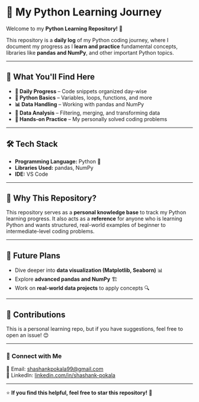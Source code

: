 # 🚀 My Python Learning Journey  

Welcome to my **Python Learning Repository!** 📌  

This repository is a **daily log** of my Python coding journey, where I document my progress as I **learn and practice** fundamental concepts, libraries like **pandas and NumPy**, and other important Python topics.  

---

## 📖 What You'll Find Here  

- **📅 Daily Progress** – Code snippets organized day-wise  
- **📌 Python Basics** – Variables, loops, functions, and more  
- **📊 Data Handling** – Working with pandas and NumPy  
- **🔢 Data Analysis** – Filtering, merging, and transforming data  
- **📂 Hands-on Practice** – My personally solved coding problems  

---

## 🛠 Tech Stack  

- **Programming Language:** Python 🐍  
- **Libraries Used:** pandas, NumPy  
- **IDE:** VS Code  

---

## 📜 Why This Repository?  

This repository serves as a **personal knowledge base** to track my Python learning progress. It also acts as a **reference** for anyone who is learning Python and wants structured, real-world examples of beginner to intermediate-level coding problems.  

---

## 🚀 Future Plans  

- Dive deeper into **data visualization (Matplotlib, Seaborn)** 📊  
- Explore **advanced pandas and NumPy** 🏗️  
- Work on **real-world data projects** to apply concepts 🔍  

---

## 🤝 Contributions  

This is a personal learning repo, but if you have suggestions, feel free to open an issue! 😊  

---

### 🔗 **Connect with Me**  
📧 Email: [shashankpokala99@gmail.com](mailto:shashankpokala99@gmail.com)  
🔗 LinkedIn: [linkedin.com/in/shashank-pokala](https://www.linkedin.com/in/shashank-pokala/)  

---

⭐ **If you find this helpful, feel free to star this repository!** 🌟  
